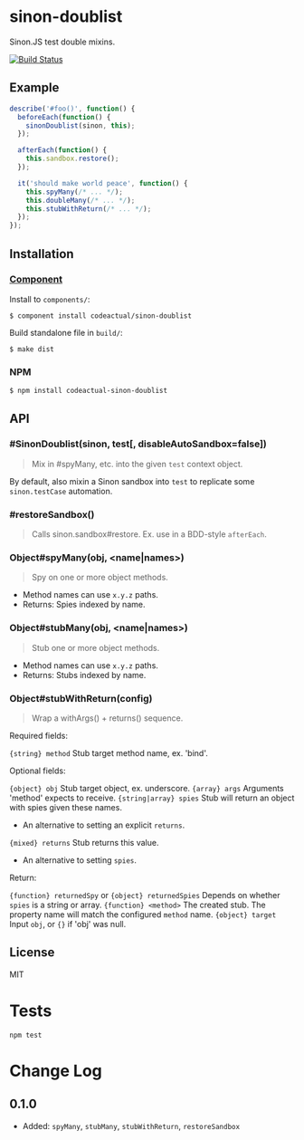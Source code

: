# sinon-doublist

Sinon.JS test double mixins.

[![Build Status](https://travis-ci.org/codeactual/sinon-doublist.png)](https://travis-ci.org/codeactual/sinon-doublist)

## Example

```js
describe('#foo()', function() {
  beforeEach(function() {
    sinonDoublist(sinon, this);
  });

  afterEach(function() {
    this.sandbox.restore();
  });

  it('should make world peace', function() {
    this.spyMany(/* ... */);
    this.doubleMany(/* ... */);
    this.stubWithReturn(/* ... */);
  });
});
```

## Installation

### [Component](https://github.com/component/component)

Install to `components/`:

    $ component install codeactual/sinon-doublist

Build standalone file in `build/`:

    $ make dist

### NPM

    $ npm install codeactual-sinon-doublist

## API

### #SinonDoublist(sinon, test[, disableAutoSandbox=false])

> Mix in #spyMany, etc. into the given `test` context object.

By default, also mixin a Sinon sandbox into `test` to replicate some `sinon.testCase` automation.

### #restoreSandbox()

> Calls sinon.sandbox#restore. Ex. use in a BDD-style `afterEach`.

### Object#spyMany(obj, <name|names>)

> Spy on one or more object methods.

* Method names can use `x.y.z` paths.
* Returns: Spies indexed by name.

### Object#stubMany(obj, <name|names>)

> Stub one or more object methods.

* Method names can use `x.y.z` paths.
* Returns: Stubs indexed by name.

### Object#stubWithReturn(config)

> Wrap a withArgs() + returns() sequence.

Required fields:

`{string} method` Stub target method name, ex. 'bind'.

Optional fields:

`{object} obj` Stub target object, ex. underscore.
`{array} args` Arguments 'method' expects to receive.
`{string|array} spies` Stub will return an object with spies given these names.

* An alternative to setting an explicit `returns`.

`{mixed} returns` Stub returns this value.

* An alternative to setting  `spies`.

Return:

`{function} returnedSpy` or `{object} returnedSpies` Depends on whether `spies` is a string or array.
`{function} <method>` The created stub. The property name will match the configured `method` name.
`{object} target` Input `obj`, or `{}` if 'obj' was null.

## License

  MIT

# Tests

```
npm test
```

# Change Log

## 0.1.0

* Added: `spyMany`, `stubMany`, `stubWithReturn`, `restoreSandbox`
